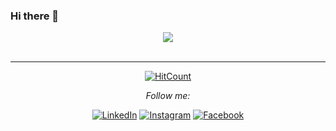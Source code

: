 ### Hi there 👋
<div align="center">
  <img src="https://media.giphy.com/media/SFplgBK3s6WdZZccbt/giphy.gif">
  </div><br><hr>

<!--
**naman26jain/naman26jain** is a ✨ _special_ ✨ repository because its `README.md` (this file) appears on your GitHub profile.

Here are some ideas to get you started:

- 🔭 I’m currently working on ...
- 🌱 I’m currently learning ...
- 👯 I’m looking to collaborate on ...
- 🤔 I’m looking for help with ...
- 💬 Ask me about ...
- 📫 How to reach me: ...
- 😄 Pronouns: ...
- ⚡ Fun fact: ...
-->
<div align="center">

[![HitCount](http://hits.dwyl.com/naman26jain/naman26jain.svg)](http://hits.dwyl.com/naman26jain/naman26jain)

<i>Follow me:</i><br>

[<img src="https://img.shields.io/badge/LinkedIn-%230077B5.svg?&style=flat-square&logo=linkedin&logoColor=white" alt="LinkedIn">](https://www.linkedin.com/in/naman-jain-5083641a6/)
[<img src="https://img.shields.io/badge/Instagram-%23E4405F.svg?&style=flat-square&logo=instagram&logoColor=white" alt="Instagram">](https://www.instagram.com/___namanjain____/)
[<img src="https://img.shields.io/badge/Facebook-%231877F2.svg?&style=flat-square&logo=facebook&logoColor=white" alt="Facebook">](https://www.facebook.com/naman.rbk/)

</div>
